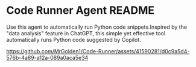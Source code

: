 # Code Runner Agent README

Use this agent to automatically run Python code snippets.Inspired by the "data analysis" feature in ChatGPT, this simple yet effective tool automatically runs Python code suggested by Copilot.

https://github.com/MrGolden1/Code-Runner/assets/41590281/d0c9a5d4-576b-4a89-a12a-089a0aca5e34

